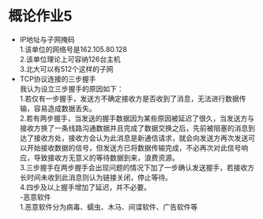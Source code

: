  # 概论作业5
 - IP地址与子网掩码  
   1.该单位的网络号是162.105.80.128  
   2.该单位理论上可容纳126台主机  
   3.北大可以有512个这样的子网  
- TCP协议连接的三步握手  
  我认为设立三步握手的原因如下：  
  1.若仅有一步握手，发送方不确定接收方是否收到了消息，无法进行数据传输，容易造成数据丢失。  
  2.若有两步握手，当发送的握手数据因为某些原因被延迟了很久，当发送方与接收方换了一条线路沟通数据并且完成了数据交换之后，先前被阻塞的消息到达了接收方处，接收方会认为此消息是新通信请求，就会向发送方再次发送可以开始接收数据的信号，但发送方已将数据传输完成，不必再次对此信号响应，导致接收方无意义的等待数据到来，浪费资源。  
  3.三步握手在两步握手会出现问题的情况下加了一步确认发送握手，若接收方长时间未收到此消息则认为链接关闭，停止等待。  
  4.四步及以上握手增加了延迟，并不必要。  
  -恶意软件  
  1.恶意软件分为病毒、蠕虫、木马、间谍软件、广告软件等  
